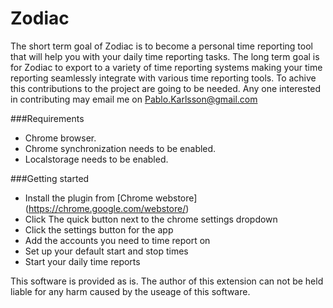 Zodiac
=================
The short term goal of Zodiac is to become a personal time reporting tool that will help you with your daily time reporting tasks. The long term goal is for Zodiac to export to a variety of time reporting systems making your time reporting seamlessly integrate with various time reporting tools. To achive this contributions to the project are going to be needed. Any one interested in contributing may email me on Pablo.Karlsson@gmail.com

###Requirements
* Chrome browser.
* Chrome synchronization needs to be enabled.
* Localstorage needs to be enabled.

###Getting started
* Install the plugin from [Chrome webstore] (https://chrome.google.com/webstore/) 
* Click The quick button next to the chrome settings dropdown
* Click the settings button for the app
* Add the accounts you need to time report on
* Set up your default start and stop times
* Start your daily time reports

This software is provided as is. The author of this extension can not be held liable for any harm caused by the useage of this software.
